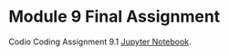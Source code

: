 # Module 9 Final Assignment 

Codio Coding Assignment 9.1 [Jupyter Notebook](./M9_Final_Assignment.ipynb).